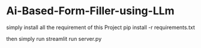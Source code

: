# Ai-Based-Form-Filler-using-LLm
simply install all the requirement of this Project
pip install -r requirements.txt


then simply run 
streamlit run server.py
